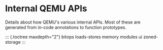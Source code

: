 # Internal QEMU APIs

Details about how QEMU\'s various internal APIs. Most of these are
generated from in-code annotations to function prototypes.

::: {.toctree maxdepth="2"}
bitops loads-stores memory modules ui zoned-storage
:::
